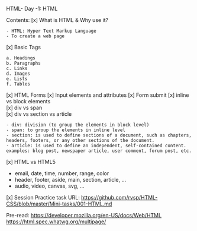 HTML- Day -1: HTML

Contents:
[x] What is HTML & Why use it?

    - HTML: Hyper Text Markup Language
    - To create a web page

[x] Basic Tags

    a. Headings
    b. Paragraphs
    c. Links
    d. Images
    e. Lists
    f. Tables

[x] HTML Forms
[x] Input elements and attributes
[x] Form submit
[x] inline vs block elements  
[x] div vs span  
[x] div vs section vs article

    - div: division (to group the elements in block level)
    - span: to group the elements in inline level
    - section: is used to define sections of a document, such as chapters, headers, footers, or any other sections of the document.
    - article: is used to define an independent, self-contained content. examples: blog post, newspaper article, user comment, forum post, etc.

[x] HTML vs HTML5

- email, date, time, number, range, color
- header, footer, aside, main, section, article, ...
- audio, video, canvas, svg, ...

[x] Session Practice task URL:
https://github.com/rvsp/HTML-CSS/blob/master/Mini-tasks/001-HTML.md

Pre-read:
https://developer.mozilla.org/en-US/docs/Web/HTML
https://html.spec.whatwg.org/multipage/
